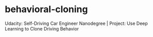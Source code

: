 # behavioral-cloning
Udacity: Self-Driving Car Engineer Nanodegree | Project: Use Deep Learning to Clone Driving Behavior
